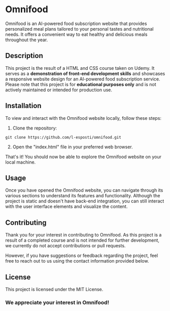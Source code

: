# Omnifood

Omnifood is an AI-powered food subscription website that provides personalized meal plans tailored to your personal tastes and nutritional needs. It offers a convenient way to eat healthy and delicious meals throughout the year.

## Description

This project is the result of a HTML and CSS course taken on Udemy. It serves as a **demonstration of front-end development skills** and showcases a responsive website design for an AI-powered food subscription service. Please note that this project is for **educational purposes only** and is not actively maintained or intended for production use.

## Installation

To view and interact with the Omnifood website locally, follow these steps:

1. Clone the repository:

```shell
git clone https://github.com/l-esposti/omnifood.git
```

2. Open the "index.html" file in your preferred web browser.

That's it! You should now be able to explore the Omnifood website on your local machine.

## Usage
Once you have opened the Omnifood website, you can navigate through its various sections to understand its features and functionality. Although the project is static and doesn't have back-end integration, you can still interact with the user interface elements and visualize the content.

## Contributing
Thank you for your interest in contributing to Omnifood. As this project is a result of a completed course and is not intended for further development, we currently do not accept contributions or pull requests.

However, if you have suggestions or feedback regarding the project, feel free to reach out to us using the contact information provided below.

## License
This project is licensed under the MIT License.


### We appreciate your interest in Omnifood!
